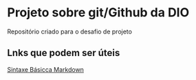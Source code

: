 # Projeto sobre git/Github da DIO
Repositório criado para o desafio de projeto

## Lnks que podem ser úteis


[Sintaxe Básicca Markdown](https://www.markdownguide.org/basic-syntax/)
